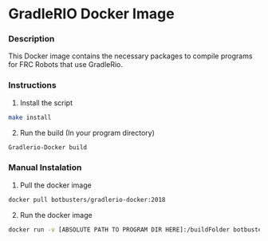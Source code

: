 # GradleRIO Docker Image

### Description
This Docker image contains the necessary packages to compile programs for FRC Robots that use GradleRio.

### Instructions

1. Install the script
```bash
make install
```
2. Run the build (In your program directory)
```bash
Gradlerio-Docker build
```

### Manual Instalation

1. Pull the docker image
```bash
docker pull botbusters/gradlerio-docker:2018
```

2. Run the docker image
```bash
docker run -v [ABSOLUTE PATH TO PROGRAM DIR HERE]:/buildFolder botbusters/gradlerio-docker:2018 bash -c "cd /buildFolder && ./gradlew [GRADLE TARGET]"
```
